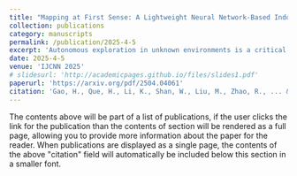 ```yaml
---
title: "Mapping at First Sense: A Lightweight Neural Network-Based Indoor Structures Prediction Method for Robot Autonomous Exploration"
collection: publications
category: manuscripts
permalink: /publication/2025-4-5
excerpt: 'Autonomous exploration in unknown environments is a critical challenge in robotics, particularly for applications such as indoor navigation, search and rescue, and service robotics. Traditional exploration strategies, such as frontier-based methods, often struggle to efficiently utilize prior knowledge of structural regularities in indoor spaces. To address this limitation, we propose Mapping at First Sense, a lightweight neural network-based approach that predicts unobserved areas in local maps, thereby enhancing exploration efficiency. The core of our method, SenseMapNet, integrates convolutional and transformerbased architectures to infer occluded regions while maintaining computational efficiency for real-time deployment on resourceconstrained robots. Additionally, we introduce SenseMapDataset, a curated dataset constructed from KTH and HouseExpo environments, which facilitates training and evaluation of neural models for indoor exploration. Experimental results demonstrate that SenseMapNet achieves an SSIM (structural similarity) of 0.78, LPIPS (perceptual quality) of 0.68, and an FID (feature distribution alignment) of 239.79, outperforming conventional methods in map reconstruction quality. Compared to traditional frontier-based exploration, our method reduces exploration time by 46.5% (from 2335.56s to 1248.68s) while maintaining a high coverage rate (88%) and achieving a reconstruction accuracy of 88%. The proposed method represents a promising step toward efficient, learning-driven robotic exploration in structured environments.'
date: 2025-4-5
venue: 'IJCNN 2025'
# slidesurl: 'http://academicpages.github.io/files/slides1.pdf'
paperurl: 'https://arxiv.org/pdf/2504.04061'
citation: 'Gao, H., Que, H., Li, K., Shan, W., Liu, M., Zhao, R., ... & Qiao, F. (2025). Mapping at First Sense: A Lightweight Neural Network-Based Indoor Structures Prediction Method for Robot Autonomous Exploration. <i>arXiv preprint<i> arXiv:2504.04061.'
---
```


The contents above will be part of a list of publications, if the user clicks the link for the publication than the contents of section will be rendered as a full page, allowing you to provide more information about the paper for the reader. When publications are displayed as a single page, the contents of the above "citation" field will automatically be included below this section in a smaller font.